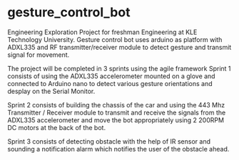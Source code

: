 # gesture_control_bot
Engineering Exploration Project for freshman Engineering at KLE Technology University. Gesture control bot uses arduino as platform with ADXL335 and RF transmitter/receiver module to detect gesture and transmit signal for movement.

The project will be completed in 3 sprints using the agile framework 
Sprint 1 consists of using the ADXL335 accelerometer mounted on a glove and connected to Arduino nano to detect various gesture orientations and desplay on the Serial Monitor.

Sprint 2 consists of building the chassis of the car and using the 443 Mhz Transmitter / Receiver module to transmit and receive the signals from the ADXL335 accelerometer and move the bot appropriately using 2 200RPM DC motors at the back of the bot.

Sprint 3 consists of detecting obstacle with the help of IR sensor and sounding a notification alarm which notifies the user of the obstacle ahead.
